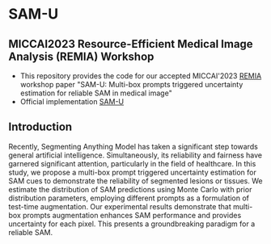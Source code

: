 # SAM-U 
## MICCAI2023 Resource-Efficient Medical Image Analysis (REMIA) Workshop
* This repository provides the code for our accepted MICCAI'2023 [REMIA](https://miccai-remia.github.io/REMIA%20Program_2023.pdf) workshop paper "SAM-U: Multi-box prompts triggered uncertainty estimation for reliable SAM in medical image"
* Official implementation [SAM-U](https://arxiv.org/pdf/2307.04973.pdf)

## Introduction
Recently, Segmenting Anything Model has taken a significant step towards general artificial intelligence. Simultaneously, its reliability and fairness have garnered significant attention, particularly in the field of healthcare. In this study, we propose a multi-box prompt triggered uncertainty estimation for SAM cues to demonstrate the reliability of segmented lesions or tissues. We estimate the distribution of SAM predictions using Monte Carlo with prior distribution parameters, employing different prompts as a formulation of test-time augmentation. Our experimental results demonstrate that multi-box prompts augmentation enhances SAM performance and provides uncertainty for each pixel. This presents a groundbreaking paradigm for a reliable SAM.
